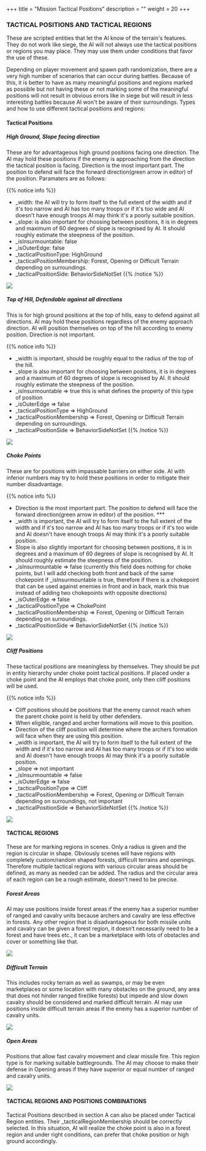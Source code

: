 +++
title = "Mission Tactical Positions"
description = ""
weight = 20
+++

### TACTICAL POSITIONS AND TACTICAL REGIONS

These are scripted entities that let the AI know of the terrain's features. They do not work like siege, the AI will not always use the tactical positions or regions you may place. They may use them under conditions that favor the use of these. 

Depending on player movement and spawn path randomization, there are a very high number of scenarios that can occur during battles. Because of this, it is better to have as many meaningful positions and regions marked as possible but not having these or not marking some of the meaningful positions will not result in obvious errors like in siege but will result in less interesting battles because AI won't be aware of their surroundings. Types and how to use different tactical positions and regions:

#### Tactical Positions
##### High Ground, Slope facing direction

These are for advantageous high ground positions facing one direction. The AI may hold these positions if the enemy is approaching from the direction the tactical position is facing.
Direction is the most important part. The position to defend will face the forward direction(green arrow in editor) of the position. Paramaters are as follows:

{{% notice info %}}
* _width: the AI will try to form itself to the full extent of the width and if it's too narrow and AI has too many troops or if it's too wide and AI doesn't have enough troops AI may think it's a poorly suitable position.
* _slope: is also important for choosing between positions, it is in degrees and maximum of 60 degrees of slope is recognised by AI. It should roughly estimate the steepness of the position.
* _isInsurmountable: false
* _isOuterEdge: false
* _tacticalPositionType: HighGround
* _tacticalPositionMembership: Forest, Opening or Difficult Terrain depending on surroundings.
* _tacticalPositionSide: BehaviorSideNotSet
{{% /notice %}}

![](/img/tactical_positions/1.png)

##### Top of Hill, Defendable against all directions

This is for high ground positions at the top of hills, easy to defend against all directions. AI may hold these positions regardless of the enemy approach direction. AI will position themselves on top of the hill according to enemy position. Direction is not important. 

{{% notice info %}}
* _width is important, should be roughly equal to the radius of the top of the hill.
* _slope is also important for choosing between positions, it is in degrees and a maximum of 60 degrees of slope is recognised by AI. It should roughly estimate the steepness of the position.
* _isInsurmountable => true	this is what defines the property of this type of position
* _isOuterEdge => false
* _tacticalPositionType => HighGround
* _tacticalPositionMembership => Forest, Opening or Difficult Terrain depending on surroundings.
* _tacticalPositionSide => BehaviorSideNotSet
{{% /notice %}}

![](/img/tactical_positions/2.png)

##### Choke Points

These are for positions with impassable barriers on either side. AI with inferior numbers may try to hold these positions in order to mitigate their number disadvantage.

{{% notice info %}}
* Direction is the most important part. The position to defend will face the forward direction(green arrow in editor) of the position. ***
* _width is important, the AI will try to form itself to the full extent of the width and if it's too narrow and AI has too many troops or if it's too wide and AI doesn't have enough troops AI may think it's a poorly suitable position.
* Slope is also slightly important for choosing between positions, it is in degrees and a maximum of 60 degrees of slope is recognised by AI. It should roughly estimate the steepness of the position.
* _isInsurmountable => false	(currently this field does nothing for choke points, but I will add checking both front and back of the same chokepoint if _isInsurmountable is true, therefore if there is a chokepoint that can be used against enemies in front and in back, mark this true instead of adding two chokepoints with opposite directions)
* _isOuterEdge => false
* _tacticalPositionType => ChokePoint
* _tacticalPositionMembership => Forest, Opening or Difficult Terrain depending on surroundings.
* _tacticalPositionSide => BehaviorSideNotSet
{{% /notice %}}

![](/img/tactical_positions/3.png)

##### Cliff Positions

These tactical positions are meaningless by themselves. They should be put in entity hierarchy under choke point tactical positions. If placed under a choke point and the AI employs that choke point, only then cliff positions will be used. 

{{% notice info %}}
* Cliff positions should be positions that the enemy cannot reach when the parent choke point is held by other defenders.
* When eligible, ranged and archer formations will move to this position.
* Direction of the cliff position will determine where the archers formation will face when they are using this position.
* _width is important, the AI will try to form itself to the full extent of the width and if it's too narrow and AI has too many troops or if it's too wide and AI doesn't have enough troops AI may think it's a poorly suitable position.
* _slope => not important
* _isInsurmountable => false
* _isOuterEdge => false
* _tacticalPositionType => Cliff
* _tacticalPositionMembership => Forest, Opening or Difficult Terrain depending on surroundings, not important
* _tacticalPositionSide => BehaviorSideNotSet
{{% /notice %}}

![](/img/tactical_positions/4.png)

#### TACTICAL REGIONS

These are for marking regions in scenes. Only a radius is given and the region is circular in shape. Obviously scenes will have regions with completely custom/random shaped forests, difficult terrains and openings. Therefore multiple tactical regions with various circular areas should be defined, as many as needed can be added. The radius and the circular area of each region can be a rough estimate, doesn't need to be precise.

##### Forest Areas

AI may use positions inside forest areas if the enemy has a superior number of ranged and cavalry units because archers and cavalry are less effective in forests. Any other region that is disadvantageous for both missile units and cavalry can be given a forest region, it doesn’t necessarily need to be a forest and have trees etc., it can be a marketplace with lots of obstacles and cover or something like that.

![](/img/tactical_positions/5.png)

##### Difficult Terrain

This includes rocky terrain as well as swamps, or may be even marketplaces or some location with many obstacles on the ground, any area that does not hinder ranged fire(like forests) but impede and slow down cavalry should be considered and marked difficult terrain. AI may use positions inside difficult terrain areas if the enemy has a superior number of cavalry units.

![](/img/tactical_positions/6.png)

##### Open Areas

Positions that allow fast cavalry movement and clear missile fire. This region type is for marking suitable battlegrounds. The AI may choose to make their defense in Opening areas if they have superior or equal number of ranged and cavalry units.

![](/img/tactical_positions/7.png)

#### TACTICAL REGIONS AND POSITIONS COMBINATIONS

Tactical Positions described in section A can also be placed under Tactical Region entities. Their _tacticalRegionMembership should be correctly selected. In this situation, AI will realize the choke point is also in a forest region and under right conditions, can prefer that choke position or high ground accordingly.
